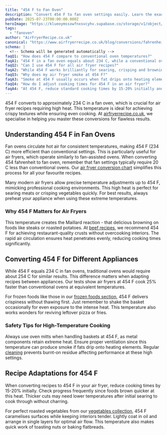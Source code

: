 ```yaml
---
title: "454 F to Fan Oven"
description: "Convert 454 F to fan oven settings easily. Learn the exact temperature and how it affects air fryer cooking for perfect results every time."
pubDate: 2025-07-23T00:00:00.000Z
heroImage: "https://klueoymssxwfnxsvcyhv.supabase.co/storage/v1/object/public/Shmucket/454-f-to-fan-oven.png"
tags:
  - "fanoven"
author: "AirFryerRecipe.co.uk"
canonical: "https://www.airfryerrecipe.co.uk/blog/conversions/fahrenheit-to-fan-oven/454-f-to-fan-oven"
schema: |
  <!-- Schema will be generated automatically -->
faqQ1: "How does 454 F compare to conventional oven temperatures?"
faqA1: "454 F in a fan oven equals about 234 C, while a conventional oven would need approximately 254 C for similar results. Fan ovens circulate heat more efficiently, so they require lower temperature settings than traditional ovens for equivalent cooking performance."
faqQ2: "Can I use 454 F for all air fryer recipes?"
faqA2: "While 454 F works brilliantly for searing, crisping and browning, it's too high for delicate foods like fish or baked goods. Reserve this temperature for recipes specifically calling for high heat, or when you want to achieve a crispy exterior quickly."
faqQ3: "Why does my air fryer smoke at 454 F?"
faqA3: "Smoke at 454 F usually occurs when fat drips onto heating elements or when cooking oily foods without proper ventilation. To prevent this, trim excess fat from meats, use leaner cuts, and ensure your air fryer is clean before high-temperature cooking."
faqQ4: "How do I adjust cooking times for 454 F in an air fryer?"
faqA4: "At 454 F, reduce standard cooking times by 15-20% initially and check food frequently. Foods cook significantly faster at this high temperature, so monitor closely to prevent burning. For thicker items, you might need to lower the temperature after initial browning."
---
```

<p>454 F converts to approximately 234 C in a fan oven, which is crucial for air fryer recipes requiring high heat. This temperature is ideal for achieving crispy textures while ensuring even cooking. At <a href=https://www.airfryerrecipe.co.uk>airfryerrecipe.co.uk</a>, we specialise in helping you master these conversions for flawless results.</p>

<h2>Understanding 454 F in Fan Ovens</h2>
<p>Fan ovens circulate hot air for consistent temperatures, making 454 F (234 C) more efficient than conventional settings. This is particularly useful for air fryers, which operate similarly to fan-assisted ovens. When converting 454 fahrenheit to fan oven, remember that fan settings typically require 20 C less than conventional ovens. Our <a href=https://www.airfryerrecipe.co.uk/air-fryer-conversion-chart>air fryer conversion chart</a> simplifies this process for all your favourite recipes.</p>

<p>Many modern air fryers allow precise temperature adjustments up to 454 F, mimicking professional cooking environments. This high heat is perfect for searing meats or crisping vegetables quickly. For best results, always preheat your appliance when using these extreme temperatures.</p>

<h3>Why 454 F Matters for Air Fryers</h3>
<p>This temperature creates the Maillard reaction - that delicious browning on foods like steaks or roasted potatoes. At <a href=https://www.airfryerrecipe.co.uk/recipe-category/beef>beef recipes</a>, we recommend 454 F for achieving restaurant-quality crusts without overcooking interiors. The rapid air circulation ensures heat penetrates evenly, reducing cooking times significantly.</p>

<h2>Converting 454 F for Different Appliances</h2>
<p>While 454 F equals 234 C in fan ovens, traditional ovens would require about 254 C for similar results. This difference matters when adapting recipes between appliances. Our tests show air fryers at 454 F cook 25% faster than conventional ovens at equivalent temperatures.</p>

<p>For frozen foods like those in our <a href=https://www.airfryerrecipe.co.uk/recipe-category/frozen-foods>frozen foods section</a>, 454 F delivers crispiness without thawing first. Just remember to shake the basket occasionally for even exposure to the intense heat. This temperature also works wonders for reviving leftover pizza or fries.</p>

<h3>Safety Tips for High-Temperature Cooking</h3>
<p>Always use oven mitts when handling baskets at 454 F, as metal components retain extreme heat. Ensure proper ventilation since this temperature can produce smoke if fats drip onto heating elements. Regular <a href=https://www.airfryerrecipe.co.uk/air-fryer-cleaner>cleaning</a> prevents burnt-on residue affecting performance at these high settings.</p>

<h2>Recipe Adaptations for 454 F</h2>
<p>When converting recipes to 454 F in your air fryer, reduce cooking times by 15-20% initially. Check progress frequently since foods brown quicker at this heat. Thicker cuts may need lower temperatures after initial searing to cook through without charring.</p>

<p>For perfect roasted vegetables from our <a href=https://www.airfryerrecipe.co.uk/recipe-category/vegetables>vegetables collection</a>, 454 F caramelises surfaces while keeping interiors tender. Lightly coat in oil and arrange in single layers for optimal air flow. This temperature also makes quick work of toasting nuts or baking flatbreads.</p>
